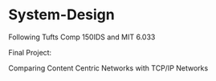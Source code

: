 # System-Design
Following Tufts Comp 150IDS and MIT 6.033

Final Project:

Comparing Content Centric Networks with TCP/IP Networks

